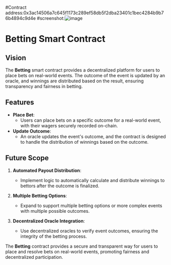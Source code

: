 #Contract address:0x3ac14506a7c645f1173c289ef58db5f2dba23401c1bec4284b9b76b4894c9d4e
#screenshot:![image](https://github.com/user-attachments/assets/22f4662e-f868-487d-8f9e-990d8efd4de9)

# Betting Smart Contract

## Vision

The **Betting** smart contract provides a decentralized platform for users to place bets on real-world events. The outcome of the event is updated by an oracle, and winnings are distributed based on the result, ensuring transparency and fairness in betting.

## Features

- **Place Bet**:
  - Users can place bets on a specific outcome for a real-world event, with their wagers securely recorded on-chain.
- **Update Outcome**:
  - An oracle updates the event's outcome, and the contract is designed to handle the distribution of winnings based on the outcome.

## Future Scope

1. **Automated Payout Distribution**:

   - Implement logic to automatically calculate and distribute winnings to bettors after the outcome is finalized.

2. **Multiple Betting Options**:

   - Expand to support multiple betting options or more complex events with multiple possible outcomes.

3. **Decentralized Oracle Integration**:
   - Use decentralized oracles to verify event outcomes, ensuring the integrity of the betting process.

The **Betting** contract provides a secure and transparent way for users to place and resolve bets on real-world events, promoting fairness and decentralized participation.
